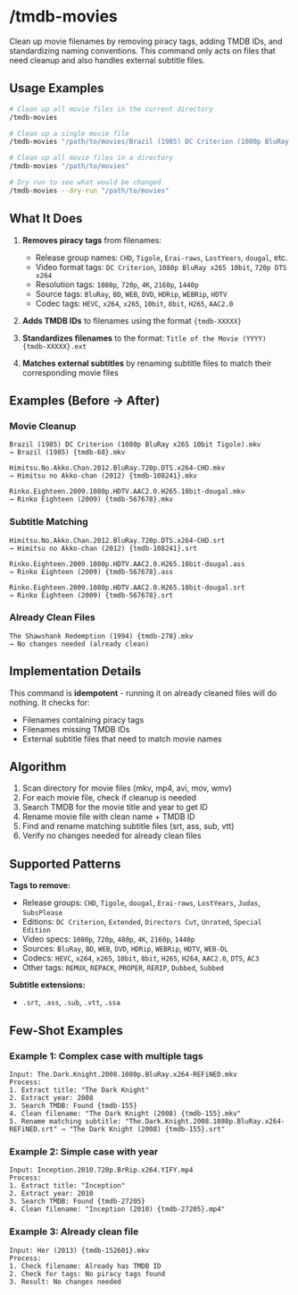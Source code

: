 # /tmdb-movies

Clean up movie filenames by removing piracy tags, adding TMDB IDs, and standardizing naming conventions. This command only acts on files that need cleanup and also handles external subtitle files.

## Usage Examples

```bash
# Clean up all movie files in the current directory
/tmdb-movies

# Clean up a single movie file
/tmdb-movies "/path/to/movies/Brazil (1985) DC Criterion (1080p BluRay x265 10bit Tigole).mkv"

# Clean up all movie files in a directory
/tmdb-movies "/path/to/movies"

# Dry run to see what would be changed
/tmdb-movies --dry-run "/path/to/movies"
```

## What It Does

1. **Removes piracy tags** from filenames:
   - Release group names: `CHD`, `Tigole`, `Erai-raws`, `LostYears`, `dougal`, etc.
   - Video format tags: `DC Criterion`, `1080p BluRay x265 10bit`, `720p DTS x264`
   - Resolution tags: `1080p`, `720p`, `4K`, `2160p`, `1440p`
   - Source tags: `BluRay`, `BD`, `WEB`, `DVD`, `HDRip`, `WEBRip`, `HDTV`
   - Codec tags: `HEVC`, `x264`, `x265`, `10bit`, `8bit`, `H265`, `AAC2.0`

2. **Adds TMDB IDs** to filenames using the format `{tmdb-XXXXX}`

3. **Standardizes filenames** to the format: `Title of the Movie (YYYY) {tmdb-XXXXX}.ext`

4. **Matches external subtitles** by renaming subtitle files to match their corresponding movie files

## Examples (Before → After)

### Movie Cleanup
```
Brazil (1985) DC Criterion (1080p BluRay x265 10bit Tigole).mkv
→ Brazil (1985) {tmdb-68}.mkv

Himitsu.No.Akko.Chan.2012.BluRay.720p.DTS.x264-CHD.mkv
→ Himitsu no Akko-chan (2012) {tmdb-108241}.mkv

Rinko.Eighteen.2009.1080p.HDTV.AAC2.0.H265.10bit-dougal.mkv
→ Rinko Eighteen (2009) {tmdb-567678}.mkv
```

### Subtitle Matching
```
Himitsu.No.Akko.Chan.2012.BluRay.720p.DTS.x264-CHD.srt
→ Himitsu no Akko-chan (2012) {tmdb-108241}.srt

Rinko.Eighteen.2009.1080p.HDTV.AAC2.0.H265.10bit-dougal.ass
→ Rinko Eighteen (2009) {tmdb-567678}.ass

Rinko.Eighteen.2009.1080p.HDTV.AAC2.0.H265.10bit-dougal.srt
→ Rinko Eighteen (2009) {tmdb-567678}.srt
```

### Already Clean Files
```
The Shawshank Redemption (1994) {tmdb-278}.mkv
→ No changes needed (already clean)
```

## Implementation Details

This command is **idempotent** - running it on already cleaned files will do nothing. It checks for:
- Filenames containing piracy tags
- Filenames missing TMDB IDs
- External subtitle files that need to match movie names

## Algorithm

1. Scan directory for movie files (mkv, mp4, avi, mov, wmv)
2. For each movie file, check if cleanup is needed
3. Search TMDB for the movie title and year to get ID
4. Rename movie file with clean name + TMDB ID
5. Find and rename matching subtitle files (srt, ass, sub, vtt)
6. Verify no changes needed for already clean files

## Supported Patterns

**Tags to remove:**
- Release groups: `CHD`, `Tigole`, `dougal`, `Erai-raws`, `LostYears`, `Judas`, `SubsPlease`
- Editions: `DC Criterion`, `Extended`, `Directors Cut`, `Unrated`, `Special Edition`
- Video specs: `1080p`, `720p`, `480p`, `4K`, `2160p`, `1440p`
- Sources: `BluRay`, `BD`, `WEB`, `DVD`, `HDRip`, `WEBRip`, `HDTV`, `WEB-DL`
- Codecs: `HEVC`, `x264`, `x265`, `10bit`, `8bit`, `H265`, `H264`, `AAC2.0`, `DTS`, `AC3`
- Other tags: `REMUX`, `REPACK`, `PROPER`, `RERIP`, `Dubbed`, `Subbed`

**Subtitle extensions:**
- `.srt`, `.ass`, `.sub`, `.vtt`, `.ssa`

## Few-Shot Examples

### Example 1: Complex case with multiple tags
```
Input: The.Dark.Knight.2008.1080p.BluRay.x264-REFiNED.mkv
Process:
1. Extract title: "The Dark Knight"
2. Extract year: 2008
3. Search TMDB: Found {tmdb-155}
4. Clean filename: "The Dark Knight (2008) {tmdb-155}.mkv"
5. Rename matching subtitle: "The.Dark.Knight.2008.1080p.BluRay.x264-REFiNED.srt" → "The Dark Knight (2008) {tmdb-155}.srt"
```

### Example 2: Simple case with year
```
Input: Inception.2010.720p.BrRip.x264.YIFY.mp4
Process:
1. Extract title: "Inception"
2. Extract year: 2010
3. Search TMDB: Found {tmdb-27205}
4. Clean filename: "Inception (2010) {tmdb-27205}.mp4"
```

### Example 3: Already clean file
```
Input: Her (2013) {tmdb-152601}.mkv
Process:
1. Check filename: Already has TMDB ID
2. Check for tags: No piracy tags found
3. Result: No changes needed
```
